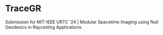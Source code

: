 # TraceGR
Submission for MIT-IEEE URTC '24 | Modular Spacetime Imaging using Null Geodesics in Raycasting Applications.
